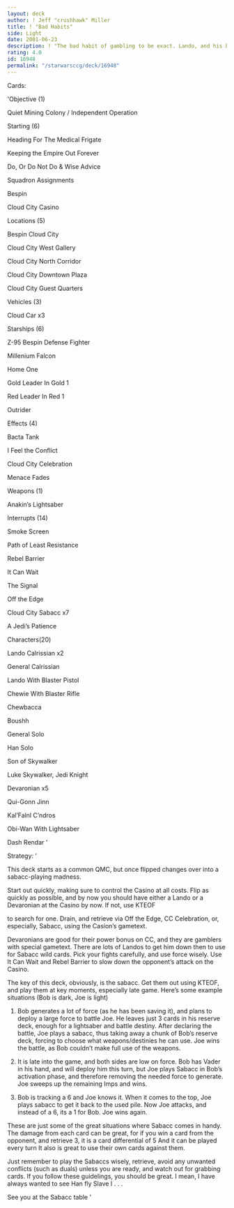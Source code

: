 ```yaml
---
layout: deck
author: ! Jeff "crushhawk" Miller
title: ! "Bad Habits"
side: Light
date: 2001-06-23
description: ! "The bad habit of gambling to be exact. Lando, and his bad habit to be even more exact."
rating: 4.0
id: 16948
permalink: "/starwarsccg/deck/16948"
---
```

Cards: 

'Objective (1)

Quiet Mining Colony / Independent Operation


Starting (6)

Heading For The Medical Frigate

Keeping the Empire Out Forever

Do, Or Do Not Do & Wise Advice 

Squadron Assignments

Bespin

Cloud City Casino


Locations (5)

Bespin Cloud City

Cloud City West Gallery

Cloud City North Corridor

Cloud City Downtown Plaza

Cloud City Guest Quarters


Vehicles (3)

Cloud Car x3


Starships (6)

Z-95 Bespin Defense Fighter

Millenium Falcon

Home One

Gold Leader In Gold 1

Red Leader In Red 1

Outrider


Effects (4)

Bacta Tank

I Feel the Conflict

Cloud City Celebration

Menace Fades


Weapons (1)

Anakin’s Lightsaber


Interrupts (14)

Smoke Screen

Path of Least Resistance

Rebel Barrier

It Can Wait

The Signal

Off the Edge

Cloud City Sabacc x7

A Jedi’s Patience


Characters(20)

Lando Calrissian x2

General Calrissian

Lando With Blaster Pistol 

Chewie With Blaster Rifle 

Chewbacca

Boushh

General Solo

Han Solo

Son of Skywalker

Luke Skywalker, Jedi Knight

Devaronian x5

Qui-Gonn Jinn

Kal’Falnl C’ndros

Obi-Wan With Lightsaber

Dash Rendar '

Strategy: '

This deck starts as a common QMC, but once flipped changes over into a sabacc-playing madness.


Start out quickly, making sure to control the Casino at all costs. Flip as quickly as possible, and by now you should have either a Lando or a Devaronian at the Casino by now. If not, use KTEOF

to search for one. Drain, and retrieve via Off the Edge, CC Celebration, or, especially, Sabacc, using the Casion’s gametext.


Devaronians are good for their power bonus on CC, and they are gamblers with special gametext. There are lots of Landos to get him down then to use for Sabacc wild cards. Pick your fights carefully, and use force wisely. Use It Can Wait and Rebel Barrier to slow down the opponent’s attack on the Casino.


The key of this deck, obviously, is the sabacc. Get them out using KTEOF, and play them at key moments, especially late game. Here’s some example situations (Bob is dark, Joe is light)


1. Bob generates a lot of force (as he has been saving it), and plans to deploy a large force to battle Joe. He leaves just 3 cards in his reserve deck, enough for a lightsaber and battle destiny. After declaring the battle, Joe plays a sabacc, thus taking away a chunk of Bob’s reserve deck, forcing to choose what weapons/destinies he can use. Joe wins the battle, as Bob couldn’t make full use of the weapons.


2. It is late into the game, and both sides are low on force. Bob has Vader in his hand, and will deploy him this turn, but Joe plays Sabacc in Bob’s activation phase, and therefore removing the needed force to generate. Joe sweeps up the remaining Imps and wins.


3. Bob is tracking a 6 and Joe knows it. When it comes to the top, Joe plays sabacc to get it back to the used pile. Now Joe attacks, and instead of a 6, its a 1 for Bob. Joe wins again.


These are just some of the great situations where Sabacc comes in handy. The damage from each card can be great, for if you win a card from the opponent, and retrieve 3, it is a card differential of 5 And it can be played every turn It also is great to use their own cards against them.


Just remember to play the Sabaccs wisely, retrieve, avoid any unwanted conflicts (such as duals) unless you are ready, and watch out for grabbing cards. If you follow these guidelings, you should be great. I mean, I have always wanted to see Han fly Slave I . . .


See you at the Sabacc table '
